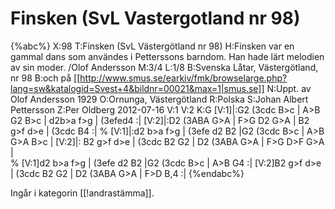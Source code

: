 # Finsken (SvL Vastergotland nr 98)

{%abc%}
X:98
T:Finsken (SvL Västergötland nr 98)
H:Finsken var en gammal dans som användes i Petterssons barndom. Han hade lärt melodien av sin moder. /Olof Andersson
M:3/4
L:1/8
B:Svenska Låtar, Västergötland, nr 98
B:och på [[http://www.smus.se/earkiv/fmk/browselarge.php?lang=sw&katalogid=Svest+4&bildnr=00021&max=1|smus.se]]
N:Uppt. av Olof Andersson 1929
O:Ornunga, Västergötland
R:Polska
S:Johan Albert Pettersson
Z:Per Oldberg 2012-07-16
V:1
V:2
K:G
[V:1]|:G2 (3cdc B>c | A>B G2 B>c | d2b>a f>g | (3efed4 :|
[V:2]|:D2 (3ABA G>A | F>G D2 G>A | B2 g>f d>e | (3cdc B4 :|
%
[V:1]|:d2 b>a f>g | (3efe d2 B2 |G2 (3cdc B>c | A>B G>A B>c |
[V:2]|: B2 g>f d>e | (3cdc B2 G2 | D2 (3ABA G>A | F>G D>F G>A |  
%
[V:1]d2 b>a f>g | (3efe d2 B2 |G2 (3cdc B>c | A>B G4 :|
[V:2]B2 g>f d>e | (3cdc B2 G2 | D2 (3ABA G>A | F>D B,4  :|
{%endabc%}

Ingår i kategorin [[!andrastämma]].
